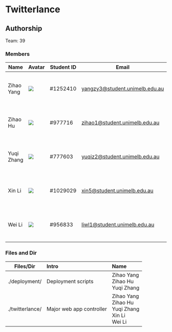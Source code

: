 # Twitterlance 

## Authorship

Team: 39

### Members

| Name       | Avatar | Student ID | Email                          | City      | Responsibility                                |
|------------|--------|------------|--------------------------------|-----------|-----------------------------------------------|
| Zihao Yang |![](https://bitbucket.org/comp90024team39/comp90024-a2/raw/258d2fe333fd4d855454f0c914c454970183b2df/twitterlance/static/img/zhyhead.png=100x100)        | #1252410    | yangzy3@student.unimelb.edu.au | Melbourne | Backend, Ansible, Docker, CouchDB, Spark      |
| Zihao Hu   |![](https://bitbucket.org/comp90024team39/comp90024-a2/raw/258d2fe333fd4d855454f0c914c454970183b2df/twitterlance/static/img/zhhhead.png=100x100)        | #977716     | zihao1@student.unimelb.edu.au  | Yichun    | Twitter Search, Backend, CouchDB View         |
| Yuqi Zhang | ![](https://bitbucket.org/comp90024team39/comp90024-a2/raw/258d2fe333fd4d855454f0c914c454970183b2df/twitterlance/static/img/yqzhead.png=100x100)       | #777603     | yuqiz2@student.unimelb.edu.au  | Tianjin   | Frontend Charts, Twitter Search, CouchDB View |
| Xin Li     |   ![](https://bitbucket.org/comp90024team39/comp90024-a2/raw/258d2fe333fd4d855454f0c914c454970183b2df/twitterlance/static/img/xlhead.png=100x100)     | #1029029    | xin5@student.unimelb.edu.au    | Melbourne | Frontend Maps, Data Analysis, CouchDB View    |
| Wei Li     |  ![](https://bitbucket.org/comp90024team39/comp90024-a2/raw/258d2fe333fd4d855454f0c914c454970183b2df/twitterlance/static/img/wlhead.png=100x100)      | #956833     | liwl1@student.unimelb.edu.au   | Chengdu   | Twitter Stream, Overall Frontend, Ansible     |



### Files and Dir


| Files/Dir         |       Intro|Name                                         |
|-------------------|:-------------------|:----------------------------------------------|
| ./deployment/  | Deployment scripts | Zihao Yang <br>Zihao Hu <br>Yuqi Zhang      
| ./twitterlance/       | Major web app controller |Zihao Yang <br>Zihao Hu <br>Yuqi Zhang <br>Xin Li<br> Wei Li | 1252410 <br>977716<br> 777603 <br>1029029<br> 956833 | Melbourne<br> Yichun <br>Tianjin<br> Melbourne<br> Chengdu 